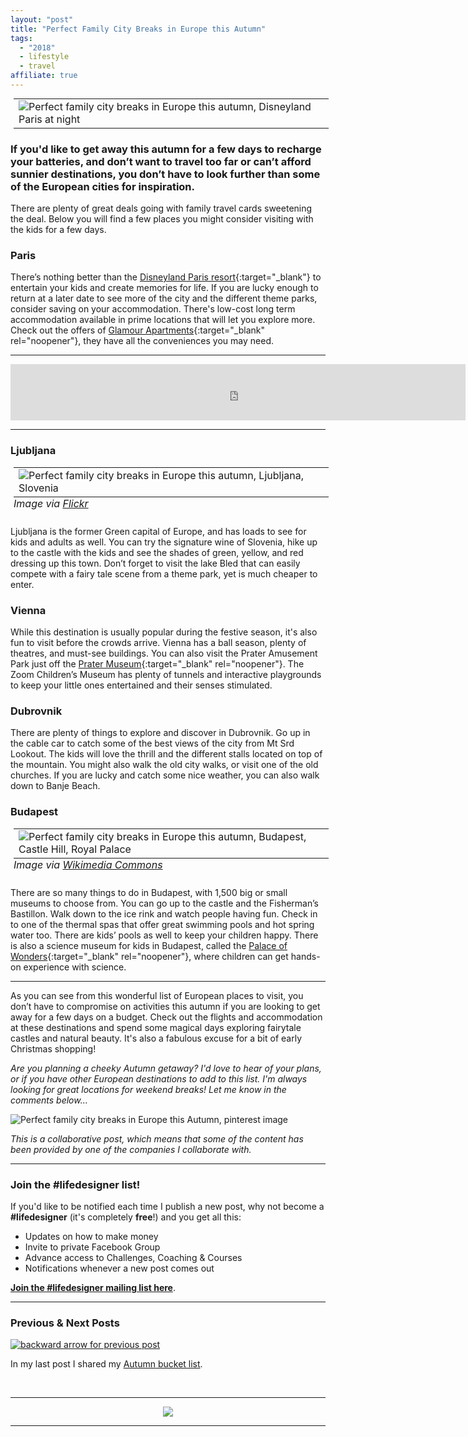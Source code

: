 ```yaml
---
layout: "post"
title: "Perfect Family City Breaks in Europe this Autumn"
tags:
  - "2018"
  - lifestyle
  - travel
affiliate: true
---
```

<center>
<table class="image" style="margin: 5px 5px 5px 5px; float: none;">
<tr><td><img src="/i/2018/lifestyle/perfect-family-city-breaks-in-europe-this-autumn-3.png" alt="Perfect family city breaks in Europe this autumn, Disneyland Paris at night"></td></tr>
</table>
</center>

### If you'd like to get away this autumn for a few days to recharge your batteries, and don’t want to travel too far or can’t afford sunnier destinations, you don’t have to look further than some of the European cities for inspiration. 

There are plenty of great deals going with family travel cards sweetening the deal. Below you will find a few places you might consider visiting with the kids for a few days.

### Paris 
There’s nothing better than the [Disneyland Paris resort](https://inspiringlifedesign.com/posts/what-to-pack-to-get-most-from-dlp.html){:target="_blank"} to entertain your kids and create memories for life. If you are lucky enough to return at a later date to see more of the city and the different theme parks, consider saving on your accommodation. There's low-cost long term accommodation available in prime locations that will let you explore more. Check out the offers of [Glamour Apartments](https://www.glamourapartments.com/real-estate/long-term-rentals){:target="_blank" rel="noopener"}, they have all the conveniences you may need.

***

<!-- START ADVERTISER: DLP Christmas -->
<center>
<iframe src="https://impgb.tradedoubler.com/imp?type(iframe)g(22921938)a(3052184)" width="728" height="90" frameborder="0" border="0" marginwidth="0" marginheight="0" scrolling="no"></iframe>
</center>
<!-- END ADVERTISER: DLP Christmas -->

*** 

### Ljubljana 

<center>
<table class="image" style="margin: 5px 5px 5px 5px; float: none;">
<caption align="bottom" style="text-align: left"><i>Image via <a href="http://www.flickr.com/photos/43355249@N00/40549208301" target="_blank" rel="noopener">Flickr</a></i></caption>
<tr><td><img src="/i/2018/lifestyle/perfect-family-city-breaks-in-europe-this-autumn.jpg" alt="Perfect family city breaks in Europe this autumn, Ljubljana, Slovenia"></td></tr>
</table>
</center>

Ljubljana is the former Green capital of Europe, and has loads to see for kids and adults as well. You can try the signature wine of Slovenia, hike up to the castle with the kids and see the shades of green, yellow, and red dressing up this town. Don’t forget to visit the lake Bled that can easily compete with a fairy tale scene from a theme park, yet is much cheaper to enter. 

### Vienna
While this destination is usually popular during the festive season, it's also fun to visit before the crowds arrive. Vienna has a ball season, plenty of theatres, and must-see buildings. You can also visit the Prater Amusement Park just off the [Prater Museum](https://www.wien.info/en/sightseeing/prater/prater-museum){:target="_blank" rel="noopener"}. The Zoom Children’s Museum has plenty of tunnels and interactive playgrounds to keep your little ones entertained and their senses stimulated. 

### Dubrovnik 
There are plenty of things to explore and discover in Dubrovnik. Go up in the cable car to catch some of the best views of the city from Mt Srd Lookout. The kids will love the thrill and the different stalls located on top of the mountain. You might also walk the old city walks, or visit one of the old churches. If you are lucky and catch some nice weather, you can also walk down to Banje Beach. 

### Budapest

<center>
<table class="image" style="margin: 5px 5px 5px 5px; float: none;">
<caption align="bottom" style="text-align: left"><i>Image via <a href="https://commons.wikimedia.org/wiki/File:Budapest,_Castle_Hill,_Royal_Palace_(6784985256).jpg" target="_blank" rel="noopener">Wikimedia Commons</a></i></caption>
<tr><td><img src="/i/2018/lifestyle/perfect-family-city-breaks-in-europe-this-autumn-2.jpg" alt="Perfect family city breaks in Europe this autumn, Budapest, Castle Hill, Royal Palace"></td></tr>
</table>
</center>

There are so many things to do in Budapest, with 1,500 big or small museums to choose from. You can go up to the castle and the Fisherman’s Bastillon. Walk down to the ice rink and watch people having fun. Check in to one of the thermal spas that offer great swimming pools and hot spring water too. There are kids’ pools as well to keep your children happy. There is also a science museum for kids in Budapest, called the [Palace of Wonders](https://www.tripadvisor.com/Attraction_Review-g274887-d277712-Reviews-Palace_of_Wonders-Budapest_Central_Hungary.html){:target="_blank" rel="noopener"}, where children can get hands-on experience with science. 

***

As you can see from this wonderful list of European places to visit, you don’t have to compromise on activities this autumn if you are looking to get away for a few days on a budget. Check out the flights and accommodation at these destinations and spend some magical days exploring fairytale castles and natural beauty. It's also a fabulous excuse for a bit of early Christmas shopping!

*Are you planning a cheeky Autumn getaway? I'd love to hear of your plans, or if you have other European destinations to add to this list. I'm always looking for great locations for weekend breaks! Let me know in the comments below...*

![Perfect family city breaks in Europe this Autumn, pinterest image](/i/2018/lifestyle/perfect-family-city-breaks-in-europe-this-autumn-pin.png)

*This is a collaborative post, which means that some of the content has been provided by one of the companies I collaborate with.*

***

### Join the #lifedesigner list!

If you'd like to be notified each time I publish a new post, why not become a <b>#lifedesigner</b> (it's completely <b>free</b>!) and you get all this:

- Updates on how to make money
- Invite to private Facebook Group
- Advance access to Challenges, Coaching & Courses
- Notifications whenever a new post comes out

[**Join the #lifedesigner mailing list here**](/signup/signup_page).

***

### Previous & Next Posts

<a href="/posts/autumn-bucket-list.html" style="float: left"><img src='/i/backward.png' alt='backward arrow for previous post' /></a> &nbsp;
<!--
<a href="/posts/july-2018-income-report.html" style="float: right"><img src='/i/forward.png' alt='forward arrow for next post' /></a> -->
In my last post I shared my [Autumn bucket list](/posts/autumn-bucket-list.html).<br>
<!-- &nbsp;&nbsp;In my next post I plan to continue my series on how to start publishing your own books, covering how to work with a ghost writer. -->
<!-- [my July 2018 Income & Profit report](/posts/july-2018-income-report.html).-->
<br>

***

<!-- START ADVERTISER: Travelzoo from awin.com -->
<center>
<a href="https://www.awin1.com/cread.php?s=1009233&v=5833&q=315801&r=452089">
    <img src="https://www.awin1.com/cshow.php?s=1009233&v=5833&q=315801&r=452089" border="0">
</a>
</center>
<!-- END ADVERTISER: Travelzoo from awin.com -->

***


